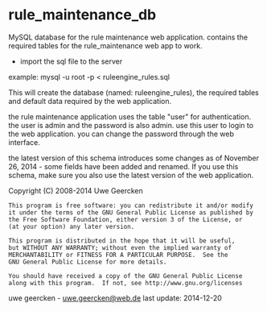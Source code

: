 rule_maintenance_db
===================
MySQL database for the rule maintenance web application. contains the required tables for
the rule_maintenance web app to work.

- import the sql file to the server

example: 
mysql -u root -p < ruleengine_rules.sql

This will create the database (named: ruleengine_rules), the required tables and default data required by the web application.

the rule maintenance application uses the table "user" for authentication. the user is admin and the password is also admin. use this user to login to the web application. you can change the password through the web interface.

the latest version of this schema introduces some changes as of November 26, 2014 - some fields have been added and renamed. If you use this schema, make sure you also use the latest version of the web application.

   Copyright (C) 2008-2014  Uwe Geercken
    
    This program is free software: you can redistribute it and/or modify
    it under the terms of the GNU General Public License as published by
    the Free Software Foundation, either version 3 of the License, or
    (at your option) any later version.
    
    This program is distributed in the hope that it will be useful,
    but WITHOUT ANY WARRANTY; without even the implied warranty of
    MERCHANTABILITY or FITNESS FOR A PARTICULAR PURPOSE.  See the
    GNU General Public License for more details.
    
    You should have received a copy of the GNU General Public License
    along with this program.  If not, see http://www.gnu.org/licenses


uwe geercken - uwe.geercken@web.de
last update: 2014-12-20
